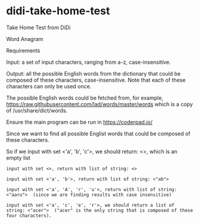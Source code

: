 # didi-take-home-test

Take Home Test from DiDi

Word Anagram

Requirements

Input: a set of input characters, ranging from a-z, case-insensitive.

Output: all the possible English words from the dictionary that could be composed of these characters, case-insensitive. Note that each of these characters can only be used once. 

The possible English words could be fetched from, for example,  https://raw.githubusercontent.com/lad/words/master/words which is a copy of /usr/share/dict/words.

Ensure the main program can be run in https://coderpad.io/




Since we want to find all possible Englist words that could be composed of these characters. 

So if we 
	input with set <'a', 'b', 'c'>, we should return: <>, which is an empty list
	
	input with set <>, return with list of string: <>

	input with set <'a', 'b'>, return with list of string: <"ab">

	input with set <'a', 'A', 'r', 'u'>, return with list of string: <"aaru">  (since we are finding results with case insensitive)

	input with set <'a', 'c', 'e', 'r'>, we should return a list of string: <"acer">  ("acer" is the only string that is composed of these four characters).